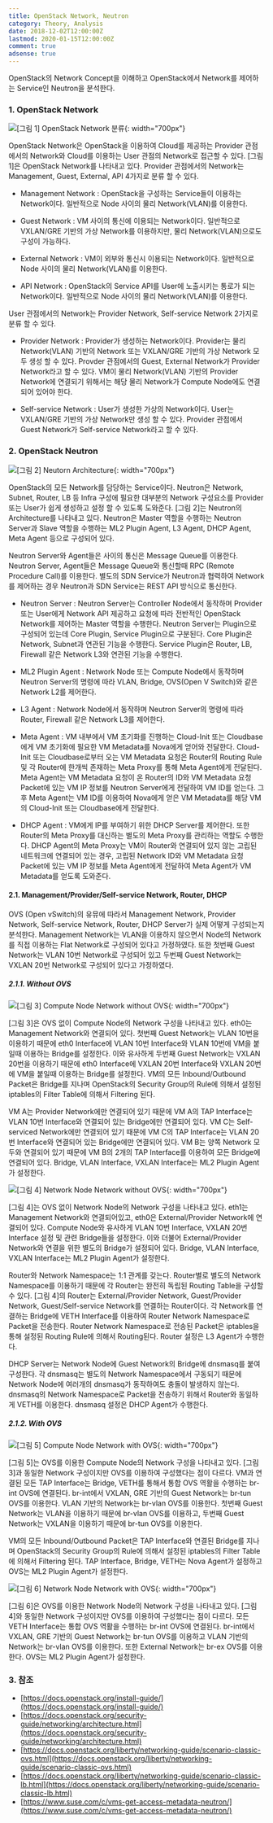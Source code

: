 ```yaml
---
title: OpenStack Network, Neutron
category: Theory, Analysis
date: 2018-12-02T12:00:00Z
lastmod: 2020-01-15T12:00:00Z
comment: true
adsense: true
---
```


OpenStack의 Network Concept을 이해하고 OpenStack에서 Network를 제어하는 Service인 Neutron을 분석한다.

### 1. OpenStack Network

![[그림 1] OpenStack Network 분류]({{site.baseurl}}/images/theory_analysis/OpenStack_Network_Neutron/OpenStack_Network.PNG){: width="700px"}

OpenStack Network은 OpenStack을 이용하여 Cloud를 제공하는 Provider 관점에서의 Network와 Cloud를 이용하는 User 관점의 Network로 접근할 수 있다. [그림 1]은 OpenStack Network를 나타내고 있다. Provider 관점에서의 Network는 Management, Guest, External, API 4가지로 분류 할 수 있다.

* Management Network : OpenStack을 구성하는 Service들이 이용하는 Network이다. 일반적으로 Node 사이의 물리 Network(VLAN)를 이용한다.

* Guest Network : VM 사이의 통신에 이용되는 Network이다. 일반적으로 VXLAN/GRE 기반의 가상 Network를 이용하지만, 물리 Network(VLAN)으로도 구성이 가능하다.

* External Network : VM이 외부와 통신시 이용되는 Network이다. 일반적으로 Node 사이의 물리 Network(VLAN)를 이용한다.

* API Network : OpenStack의 Service API를 User에 노출시키는 통로가 되는 Network이다. 일반적으로 Node 사이의 물리 Network(VLAN)를 이용한다.

User 관점에서의 Network는 Provider Network, Self-service Network 2가지로 분류 할 수 있다.

* Provider Network : Provider가 생성하는 Network이다. Provider는 물리 Network(VLAN) 기반의 Network 또는 VXLAN/GRE 기반의 가상 Network 모두 생성 할 수 있다. Provder 관점에서의 Guest, External Network가 Provider Network라고 할 수 있다. VM이 물리 Network(VLAN) 기반의 Provider Network에 연결되기 위해서는 해당 물리 Network가 Compute Node에도 연결되어 있어야 한다.

* Self-service Network : User가 생성한 가상의 Network이다. User는 VXLAN/GRE 기반의 가상 Network만 생성 할 수 있다. Provider 관점에서 Guest Network가 Self-service Network라고 할 수 있다.

### 2. OpenStack Neutron

![[그림 2] Neutorn Architecture]({{site.baseurl}}/images/theory_analysis/OpenStack_Network_Neutron/Neutron_Architecture.PNG){: width="700px"}

OpenStack의 모든 Network를 담당하는 Service이다. Neutron은 Network, Subnet, Router, LB 등 Infra 구성에 필요한 대부분의 Network 구성요소를 Provider 또는 User가 쉽게 생성하고 설정 할 수 있도록 도와준다. [그림 2]는 Neutron의 Architecture를 나타내고 있다. Neutron은 Master 역할을 수행하는 Neutron Server과 Slave 역할을 수행하는 ML2 Plugin Agent, L3 Agent, DHCP Agent, Meta Agent 등으로 구성되어 있다.

Neutron Server와 Agent들은 사이의 통신은 Message Queue를 이용한다. Neutron Server, Agent들은 Message Queue와 통신할때 RPC (Remote Procedure Call)를 이용한다. 별도의 SDN Service가 Neutron과 협력하여 Network를 제어하는 경우 Neutron과 SDN Service는 REST API 방식으로 통신한다.

* Neutron Server : Neutron Server는 Controller Node에서 동작하며 Provider 또는 User에게 Network API 제공하고 요청에 따라 전반적인 OpenStack Network를 제어하는 Master 역할을 수행한다. Neutron Server는 Plugin으로 구성되어 있는데 Core Plugin, Service Plugin으로 구분된다. Core Plugin은 Network, Subnet과 연관된 기능을 수행한다. Service Plugin은 Router, LB, Firewall 같은 Network L3와 연관된 기능을 수행한다.

* ML2 Plugin Agent : Network Node 또는 Compute Node에서 동작하며 Neutron Server의 명령에 따라 VLAN, Bridge, OVS(Open V Switch)와 같은 Network L2를 제어한다.

* L3 Agent : Network Node에서 동작하며 Neutron Server의 명령에 따라 Router, Firewall 같은 Network L3를 제어한다.

* Meta Agent : VM 내부에서 VM 초기화를 진행하는 Cloud-Init 또는 Cloudbase에게 VM 초기화에 필요한 VM Metadata를 Nova에게 얻어와 전달한다. Cloud-Init 또는 Cloudbase로부터 오는 VM Metadata 요청은 Router의 Routing Rule 및 각 Router에 한개씩 존재하는 Meta Proxy를 통해 Meta Agent에게 전달된다. Meta Agent는 VM Metadata 요청이 온 Router의 ID와 VM Metadata 요청 Packet에 있는 VM IP 정보를 Neutron Server에게 전달하여 VM ID를 얻는다. 그 후 Meta Agent는 VM ID를 이용하여 Nova에게 얻은 VM Metadata를 해당 VM의 Cloud-Init 또는 Cloudbase에게 전달한다.

* DHCP Agent : VM에게 IP를 부여하기 위한 DHCP Server를 제어한다. 또한 Router의 Meta Proxy를 대신하는 별도의 Meta Proxy를 관리하는 역할도 수행한다. DHCP Agent의 Meta Proxy는 VM이 Router와 연결되어 있지 않는 고립된 네트워크에 연결되어 있는 경우, 고립된 Network ID와 VM Metadata 요청 Packet에 있는 VM IP 정보를 Meta Agent에게 전달하여 Meta Agent가 VM Metadata를 얻도록 도와준다.

#### 2.1. Management/Provider/Self-service Network, Router, DHCP

OVS (Open vSwitch)의 유뮤에 따라서 Management Network, Provider Network, Self-service Network, Router, DHCP Server가 실제 어떻게 구성되는지 분석한다. Management Network는 VLAN을 이용하지 않으면서 Node의 Network를 직접 이용하는 Flat Network로 구성되어 있다고 가정하였다. 또한 첫번째 Guest Network는 VLAN 10번 Network로 구성되어 있고 두번째 Guest Network는 VXLAN 20번 Network로 구성되어 있다고 가정하였다.

##### 2.1.1. Without OVS

![[그림 3] Compute Node Network without OVS]({{site.baseurl}}/images/theory_analysis/OpenStack_Network_Neutron/Compute_Node_No_OVS.PNG){: width="700px"}

[그림 3]은 OVS 없이 Compute Node의 Network 구성을 나타내고 있다. eth0는 Management Network와 연결되어 있다. 첫번째 Guest Network는 VLAN 10번을 이용하기 때문에 eth0 Interface에 VLAN 10번 Interface와 VLAN 10번에 VM을 붙일때 이용하는 Bridge를 설정한다. 이와 유사하게 두번째 Guest Network는 VXLAN 20번을 이용하기 때문에 eth0 Interface에 VXLAN 20번 Interface와 VXLAN 20번에 VM을 붙일때 이용하는 Bridge를 설정한다. VM의 모든 Inbound/Outbound Packet은 Bridge를 지나며 OpenStack의 Security Group의 Rule에 의해서 설정된 iptables의 Filter Table에 의해서 Filtering 된다.

VM A는 Provider Network에만 연결되어 있기 때문에 VM A의 TAP Interface는 VLAN 10번 Interface와  연결되어 있는 Bridge에만 연결되어 있다. VM C는 Self-serviced Network에만 연결되어 있기 때문에 VM C의 TAP Interface는 VLAN 20번 Interface와 연결되어 있는 Bridge에만 연결되어 있다. VM B는 양쪽 Network 모두와 연결되어 있기 때문에 VM B의 2개의 TAP Interface를 이용하여 모든 Bridge에 연결되어 있다. Bridge, VLAN Interface, VXLAN Interface는 ML2 Plugin Agent가 설정한다.

![[그림 4] Network Node Network without OVS]({{site.baseurl}}/images/theory_analysis/OpenStack_Network_Neutron/Network_Node_No_OVS.PNG){: width="700px"}

[그림 4]는 OVS 없이 Network Node의 Network 구성을 나타내고 있다. eth1는 Management Network와 연결되어있고, eth0은 External/Provider Network에 연결되어 있다. Compute Node와 유사하게 VLAN 10번 Interface, VXLAN 20번 Interface 설정 및 관련 Bridge들을 설정한다. 이와 더불어 External/Provider Network와 연결을 위한 별도의 Bridge가 설정되어 있다. Bridge, VLAN Interface, VXLAN Interface는 ML2 Plugin Agent가 설정한다.

Router와 Network Namespace는 1:1 관계를 갖는다. Router별로 별도의 Network Namespace를 이용하기 때문에 각 Router는 완전히 독립된 Routing Table을 구성할 수 있다. [그림 4]의 Router는 External/Provider Network, Guest/Provider Network, Guest/Self-service Network를 연결하는 Router이다. 각 Network를 연결하는 Bridge에 VETH Interface를 이용하여 Router Network Namespace로 Packet을 전송한다. Router Network Namespace로 전송된 Packet은 iptables을 통해 설정된 Routing Rule에 의해서 Routing된다. Router 설정은 L3 Agent가 수행한다.

DHCP Server는 Network Node에 Guest Network의 Bridge에 dnsmasq를 붙여 구성한다. 각 dnsmasq는 별도의 Network Namespace에서 구동되기 때문에 Network Node에 여러개의 dnsmasq가 동작하여도 충돌이 발생하지 않는다. dnsmasq의 Network Namespace로 Packet을 전송하기 위해서 Router와 동일하게 VETH를 이용한다. dnsmasq 설정은 DHCP Agent가 수행한다.

##### 2.1.2. With OVS

![[그림 5] Compute Node Network with OVS]({{site.baseurl}}/images/theory_analysis/OpenStack_Network_Neutron/Compute_Node_With_OVS.PNG){: width="700px"}

[그림 5]는 OVS를 이용한 Compute Node의 Network 구성을 나타내고 있다. [그림 3]과 동일한 Network 구성이지만 OVS를 이용하여 구성했다는 점이 다르다. VM과 연결된 모든 TAP Interface는 Bridge, VETH를 통해서 통합 OVS 역활을 수행하는 br-int OVS에 연결된다. br-int에서 VXLAN, GRE 기반의 Guest Network는 br-tun OVS를 이용한다. VLAN 기반의 Network는 br-vlan OVS를 이용한다. 첫번째 Guest Network는 VLAN을 이용하기 때문에 br-vlan OVS를 이용하고, 두번째 Guest Network는 VXLAN을 이용하기 때문에 br-tun OVS를 이용한다.

VM의 모든 Inbound/Outbound Packet은 TAP Interface와 연결된 Bridge를 지나며 OpenStack의 Security Group의 Rule에 의해서 설정된 iptables의 Filter Table에 의해서 Filtering 된다. TAP Interface, Bridge, VETH는 Nova Agent가 설정하고 OVS는 ML2 Plugin Agent가 설정한다.

![[그림 6] Network Node Network with OVS]({{site.baseurl}}/images/theory_analysis/OpenStack_Network_Neutron/Network_Node_With_OVS.PNG){: width="700px"}

[그림 6]은 OVS를 이용한 Network Node의 Network 구성을 나타내고 있다. [그림 4]와 동일한 Network 구성이지만 OVS를 이용하여 구성했다는 점이 다르다. 모든 VETH Interface는 통합 OVS 역활을 수행하는 br-int OVS에 연결된다. br-int에서 VXLAN, GRE 기반의 Guest Network는 br-tun OVS를 이용하고 VLAN 기반의 Network는 br-vlan OVS를 이용한다. 또한 External Network는 br-ex OVS를 이용한다. OVS는 ML2 Plugin Agent가 설정한다.

### 3. 참조

* [https://docs.openstack.org/install-guide/](https://docs.openstack.org/install-guide/)
* [https://docs.openstack.org/security-guide/networking/architecture.html](https://docs.openstack.org/security-guide/networking/architecture.html)
* [https://docs.openstack.org/liberty/networking-guide/scenario-classic-ovs.html](https://docs.openstack.org/liberty/networking-guide/scenario-classic-ovs.html)
* [https://docs.openstack.org/liberty/networking-guide/scenario-classic-lb.html](https://docs.openstack.org/liberty/networking-guide/scenario-classic-lb.html)
* [https://www.suse.com/c/vms-get-access-metadata-neutron/](https://www.suse.com/c/vms-get-access-metadata-neutron/)
